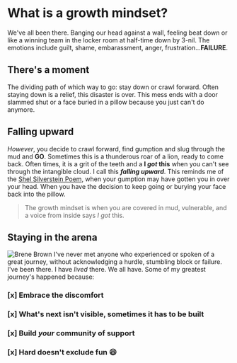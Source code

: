 # What is a growth mindset?
We've all been there. Banging our head against a wall, feeling beat down or like a winning team in the locker room at half-time down by 3-nil. The emotions include guilt, shame, embarassment, anger, frustration...**FAILURE**.
## There's a moment
The dividing path of which way to go: stay down or crawl forward. Often staying down is a relief, this disaster is over. This mess ends with a door slammed shut or a face buried in a pillow because you just can't do anymore. 
## Falling upward
*However*, you decide to crawl forward, find gumption and slug through the mud and **GO**. Sometimes this is a thunderous roar of a lion, ready to come back. Often times, it is a grit of the teeth and a **I _got_ this** when you can't see through the intangible cloud.
I call this **_falling upward_**. This reminds me of the [Shel Silverstein Poem](https://i.pinimg.com/originals/f6/ea/b2/f6eab25dbd00713e64e74bd23114d79c.jpg), when your gumption may have gotten you in over your head. When you have the decision to keep going or burying your face back into the pillow.
> The growth mindset is when you are covered in mud, vulnerable, and a voice from inside says 
> *I got* this.

## Staying in the arena
![Brene Brown](https://live.staticflickr.com/2846/32503370824_b61b1c4947_z.jpg) 
I've never met anyone who experienced or spoken of a great journey, without acknowledging a hurdle, stumbling block or failure. I've been there. I have *lived* there. We all have. Some of my greatest journey's happened because:
### [x] Embrace the discomfort
### [x] What's next isn't visible, sometimes it has to be built
### [x] Build *your* community of support
### [x] Hard doesn't exclude fun :laughing:
